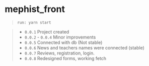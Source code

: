 # mephist_front
>`run: yarn start`

>- `0.0.1` Project created
>- `0.0.2` - `0.0.4` Minor improvements
>- `0.0.5` Connected with db (Not stable)
>- `0.0.6` News and teachers names were connected (stable)
>- `0.0.7` Reviews, registration, login.
>- `0.0.8` Redesigned forms, working fetch
